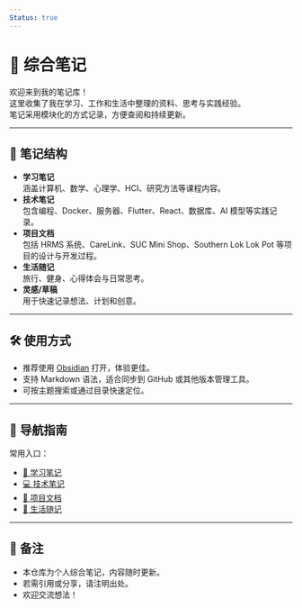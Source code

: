 ```yaml
---
Status: true
---
```

# 📒 综合笔记

欢迎来到我的笔记库！  
这里收集了我在学习、工作和生活中整理的资料、思考与实践经验。  
笔记采用模块化的方式记录，方便查阅和持续更新。

---

## 📂 笔记结构

- **学习笔记**  
  涵盖计算机、数学、心理学、HCI、研究方法等课程内容。
- **技术笔记**  
  包含编程、Docker、服务器、Flutter、React、数据库、AI 模型等实践记录。
- **项目文档**  
  包括 HRMS 系统、CareLink、SUC Mini Shop、Southern Lok Lok Pot 等项目的设计与开发过程。
- **生活随记**  
  旅行、健身、心得体会与日常思考。
- **灵感/草稿**  
  用于快速记录想法、计划和创意。

---

## 🛠 使用方式

- 推荐使用 [Obsidian](https://obsidian.md/) 打开，体验更佳。
- 支持 Markdown 语法，适合同步到 GitHub 或其他版本管理工具。
- 可按主题搜索或通过目录快速定位。

---

## 🧭 导航指南

常用入口：
- [📘 学习笔记](./学习笔记)
- [💻 技术笔记](./技术笔记)
- [📑 项目文档](./项目文档)
- [📝 生活随记](./生活随记)

---

## 📌 备注

- 本仓库为个人综合笔记，内容随时更新。  
- 若需引用或分享，请注明出处。  
- 欢迎交流想法！ 
